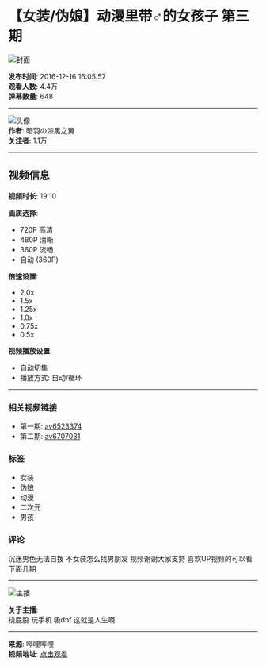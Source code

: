 # 【女装/伪娘】动漫里带♂的女孩子 第三期

![封面](//i0.hdslb.com/bfs/archive/d83607fbf5baefe5c7638d95245f3f09c2011570.jpg@100w_100h_1c.webp)

**发布时间**: 2016-12-16 16:05:57  
**观看人数**: 4.4万  
**弹幕数量**: 648  

---

![头像](//i1.hdslb.com/bfs/face/6a5f6af1af78433548eb83494f6d962b00f71776.jpg@96w.webp)  
**作者**: 暗羽の漆黑之翼  
**关注者**: 1.1万  

---

## 视频信息

**视频时长**: 19:10

**画质选择**:
- 720P 高清
- 480P 清晰
- 360P 流畅
- 自动 (360P)

**倍速设置**:
- 2.0x
- 1.5x
- 1.25x
- 1.0x
- 0.75x
- 0.5x

**视频播放设置**:
- 自动切集
- 播放方式: 自动/循环

---

### 相关视频链接
- 第一期: [av6523374](//www.bilibili.com/video/av6523374/?spm_id_from=333.788.video.desc.click)
- 第二期: [av6707031](//www.bilibili.com/video/av6707031/?spm_id_from=333.788.video.desc.click)

### 标签
- 女装
- 伪娘
- 动漫
- 二次元
- 男孩

### 评论
沉迷男色无法自拨 不女装怎么找男朋友 视频谢谢大家支持 喜欢UP视频的可以看下面几期

---

![主播](//i1.hdslb.com/bfs/face/6a5f6af1af78433548eb83494f6d962b00f71776.jpg@96w_96h_1c_1s_!web-avatar.webp)  

**关于主播**:  
挠屁股 玩手机 吸dnf 这就是人生啊

---

**来源**: 哔哩哔哩  
**视频地址**: [点击观看](//www.bilibili.com)